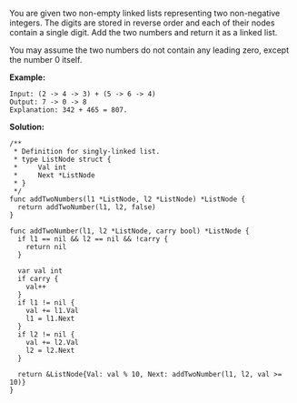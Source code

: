 You are given two non-empty linked lists representing two non-negative integers. The digits are stored in reverse order and each of their nodes contain a single digit. Add the two numbers and return it as a linked list.

You may assume the two numbers do not contain any leading zero, except the number 0 itself.

**Example:**

```
Input: (2 -> 4 -> 3) + (5 -> 6 -> 4)
Output: 7 -> 0 -> 8
Explanation: 342 + 465 = 807.
```

**Solution:**

```golang
/**
 * Definition for singly-linked list.
 * type ListNode struct {
 *     Val int
 *     Next *ListNode
 * }
 */
func addTwoNumbers(l1 *ListNode, l2 *ListNode) *ListNode {
  return addTwoNumber(l1, l2, false)
}

func addTwoNumber(l1, l2 *ListNode, carry bool) *ListNode {
  if l1 == nil && l2 == nil && !carry {
    return nil
  }

  var val int
  if carry {
    val++
  }
  if l1 != nil {
    val += l1.Val
    l1 = l1.Next
  }
  if l2 != nil {
    val += l2.Val
    l2 = l2.Next
  }

  return &ListNode{Val: val % 10, Next: addTwoNumber(l1, l2, val >= 10)}
}
```
